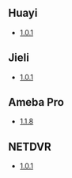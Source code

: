 ## Huayi
* [1.0.1](https://images.tuyacn.com/rms-static/8632e250-4456-11eb-aef2-f3fce9a27bac-1608642397429.tar.gz?tyName=tuya_ipc_sdk_rtos_huayi.tar.gz)
## Jieli
* [1.0.1](https://images.tuyacn.com/rms-static/8641af60-4456-11eb-b89d-cf4bd72e4249-1608642397526.tar.gz?tyName=tuya_ipc_sdk_rtos_jeili_v1.0.1.tar.gz)

## Ameba Pro
* [1.1.8](https://images.tuyacn.com/rms-static/86357a60-4456-11eb-b89d-cf4bd72e4249-1608642397446.tar.gz?tyName=tuya_ipc_sdk_rtos_amebapro_v1.1.8.tar.gz)

## NETDVR
* [1.0.1](https://images.tuyacn.com/rms-static/86682320-4456-11eb-aef2-f3fce9a27bac-1608642397778.tar.gz?tyName=tuya_ipc_sdk_rtos_netdvr.tar.gz)
